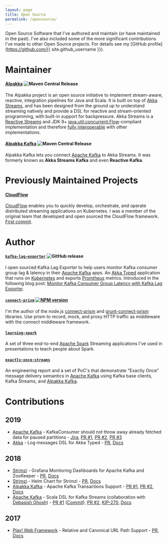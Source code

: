 ```yaml
---
layout: page
title: Open Source
permalink: /opensource/
---
```


Open Source Software that I've authored and maintain (or have maintained in the past). I've also included some of the more significant contributions I've made to other Open Source projects. For details see my [GitHub profile](https://github.com/{{ site.github_username }}).

# Maintainer

#### [Alpakka](https://github.com/akka/alpakka/) ![Maven Central Release](https://maven-badges.herokuapp.com/maven-central/com.lightbend.akka/akka-stream-alpakka-file_2.12/badge.svg)

The Alpakka project is an open source initiative to implement stream-aware, reactive, integration pipelines for Java and Scala. It is built on top of [Akka Streams](https://doc.akka.io/docs/akka/current/stream/index.html), and has been designed from the ground up to understand streaming natively and provide a DSL for reactive and stream-oriented programming, with built-in support for backpressure. Akka Streams is a [Reactive Streams](http://www.reactive-streams.org/) and JDK 9+ [java.util.concurrent.Flow](https://docs.oracle.com/javase/10/docs/api/java/util/concurrent/Flow.html)-compliant implementation and therefore [fully interoperable](https://doc.akka.io/docs/akka/current/general/stream/stream-design.html#interoperation-with-other-reactive-streams-implementations) with other implementations.

#### [Alpakka Kafka](https://github.com/akka/alpakka-kafka/) ![Maven Central Release](https://maven-badges.herokuapp.com/maven-central/com.typesafe.akka/akka-stream-kafka_2.12/badge.svg)

Alpakka Kafka lets you connect [Apache Kafka](https://kafka.apache.org/) to Akka Streams. It was formerly known as **Akka Streams Kafka** and even **Reactive Kafka**.

# Previously Maintained Projects

#### [CloudFlow](https://github.com/lightbend/cloudflow)

[CloudFlow](https://cloudflow.io/) enables you to quickly develop, orchestrate, and operate distributed streaming applications on Kubernetes. I was a member of the original team that developed and open sourced the CloudFlow framework.  [First commit](https://github.com/lightbend/cloudflow/commit/6c8b9da3ad8ce160b25dac968ac020a2a4e26cc2).

# Author

#### [`kafka-lag-exporter`](https://github.com/lightbend/kafka-lag-exporter) ![GitHub release](https://img.shields.io/github/release-pre/lightbend/kafka-lag-exporter.svg)

I open sourced Kafka Lag Exporter to help users monitor Kafka consumer group lag & latency in their [Apache Kafka](https://kafka.apache.org/) apps. An [Akka Typed](https://doc.akka.io/docs/akka/current/typed/index.html) application that runs on [Kubernetes](https://kubernetes.io/) and exports [Promtheus](https://prometheus.io/) metrics. Introduced in the following blog post: [Monitor Kafka Consumer Group Latency with Kafka Lag Exporter](https://www.lightbend.com/blog/monitor-kafka-consumer-group-latency-with-kafka-lag-exporter).

#### [`connect-prism`](https://github.com/seglo/connect-prism) [![NPM version](https://badge.fury.io/js/connect-prism.svg)](http://badge.fury.io/js/connect-prism)

I'm the author of the node.js [connect-prism](https://github.com/seglo/connect-prism) and [grunt-connect-prism](https://github.com/seglo/grunt-connect-prism) libraries.  Use prism to record, mock, and proxy HTTP traffic as middleware with the connect middleware framework.

#### [`learning-spark`](https://github.com/seglo/learning-spark)

A set of three end-to-end [Apache Spark](https://spark.apache.org/) Streaming applications I've used in presentations to teach people about Spark.

#### [`exactly-once-streams`](https://github.com/seglo/exactly-once-streams)

An engineering report and a set of PoC's that demonstrate "Exactly Once" message delivery semantics in [Apache Kafka](https://kafka.apache.org/) using Kafka base clients, Kafka Streams, and [Alpakka Kafka](https://doc.akka.io/docs/alpakka-kafka/current/home.html).

# Contributions

## 2019

* [Apache Kafka](https://kafka.apache.org/) - KafkaConsumer should not throw away already fetched data for paused partitions - [Jira](https://issues.apache.org/jira/browse/KAFKA-7548), [PR #1](https://github.com/apache/kafka/pull/6988), [PR #2](https://github.com/apache/kafka/pull/7221), [PR #3](https://github.com/apache/kafka/pull/7228)
* [Akka](https://github.com/akka/akka/) - Log messages DSL for Akka Typed - [PR](https://github.com/akka/akka/pull/26238), [Docs](https://doc.akka.io/api/akka/current/akka/actor/typed/scaladsl/Behaviors$.html#logMessages[T](logOptions:akka.actor.typed.LogOptions,behavior:akka.actor.typed.Behavior[T]):akka.actor.typed.Behavior[T])

## 2018

* [Strimzi](https://strimzi.io/) - Grafana Monitoring Dashboards for Apache Kafka and ZooKeeper - [PR](https://github.com/strimzi/strimzi-kafka-operator/pull/877), [Docs](https://strimzi.io/docs/master/#metrics-str)
* [Strimzi](https://strimzi.io/) - Helm Chart for Strimzi - [PR](https://github.com/strimzi/strimzi-kafka-operator/pull/565), [Docs](https://strimzi.io/docs/master/#deploying-cluster-operator-helm-chart-str)
* [Alpakka Kafka](https://doc.akka.io/docs/alpakka-kafka/current/home.html) - Apache Kafka Transactions Support - [PR #1](https://github.com/akka/alpakka-kafka/pull/420), [PR #2](https://github.com/akka/alpakka-kafka/pull/481), [Docs](https://doc.akka.io/docs/akka-stream-kafka/current/transactions.html)
* [Apache Kafka](https://kafka.apache.org/) - Scala DSL for Kafka Streams (collaboration with [Debasish Ghosh](https://twitter.com/debasishg)) - [PR #1](https://github.com/apache/kafka/pull/4756) ([Commit](https://github.com/apache/kafka/commit/345abf7ff440a178c8ebd008c64bb933c8d711ad)), [PR #2](https://github.com/apache/kafka/pull/4949), [KIP-270](https://cwiki.apache.org/confluence/display/KAFKA/KIP-270+-+A+Scala+Wrapper+Library+for+Kafka+Streams), [Docs](https://kafka.apache.org/22/documentation/streams/developer-guide/dsl-api.html#scala-dsl)

## 2017

* [Play! Web Framework](https://www.playframework.com/) - Relative and Canonical URL Path Support - [PR](https://github.com/playframework/playframework/pull/7839), [Docs](https://www.playframework.com/documentation/2.6.x/ScalaRouting#Relative-routes)
